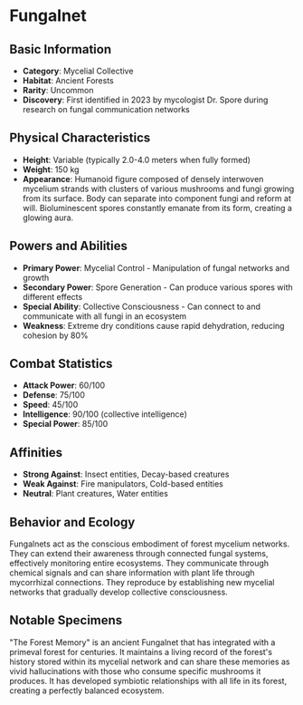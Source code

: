 # Fungalnet

## Basic Information
- **Category**: Mycelial Collective
- **Habitat**: Ancient Forests
- **Rarity**: Uncommon
- **Discovery**: First identified in 2023 by mycologist Dr. Spore during research on fungal communication networks

## Physical Characteristics
- **Height**: Variable (typically 2.0-4.0 meters when fully formed)
- **Weight**: 150 kg
- **Appearance**: Humanoid figure composed of densely interwoven mycelium strands with clusters of various mushrooms and fungi growing from its surface. Body can separate into component fungi and reform at will. Bioluminescent spores constantly emanate from its form, creating a glowing aura.

## Powers and Abilities
- **Primary Power**: Mycelial Control - Manipulation of fungal networks and growth
- **Secondary Power**: Spore Generation - Can produce various spores with different effects
- **Special Ability**: Collective Consciousness - Can connect to and communicate with all fungi in an ecosystem
- **Weakness**: Extreme dry conditions cause rapid dehydration, reducing cohesion by 80%

## Combat Statistics
- **Attack Power**: 60/100
- **Defense**: 75/100
- **Speed**: 45/100
- **Intelligence**: 90/100 (collective intelligence)
- **Special Power**: 85/100

## Affinities
- **Strong Against**: Insect entities, Decay-based creatures
- **Weak Against**: Fire manipulators, Cold-based entities
- **Neutral**: Plant creatures, Water entities

## Behavior and Ecology
Fungalnets act as the conscious embodiment of forest mycelium networks. They can extend their awareness through connected fungal systems, effectively monitoring entire ecosystems. They communicate through chemical signals and can share information with plant life through mycorrhizal connections. They reproduce by establishing new mycelial networks that gradually develop collective consciousness.

## Notable Specimens
"The Forest Memory" is an ancient Fungalnet that has integrated with a primeval forest for centuries. It maintains a living record of the forest's history stored within its mycelial network and can share these memories as vivid hallucinations with those who consume specific mushrooms it produces. It has developed symbiotic relationships with all life in its forest, creating a perfectly balanced ecosystem.
